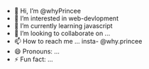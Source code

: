 - 👋 Hi, I’m @whyPrincee
- 👀 I’m interested in web-devlopment
- 🌱 I’m currently learning javascript
- 💞️ I’m looking to collaborate on ...
- 📫 How to reach me ... insta- @why.princee
- 😄 Pronouns: ...
- ⚡ Fun fact: ...

<!---
whyPrincee/whyPrincee is a ✨ special ✨ repository because its `README.md` (this file) appears on your GitHub profile.
You can click the Preview link to take a look at your changes.
--->
